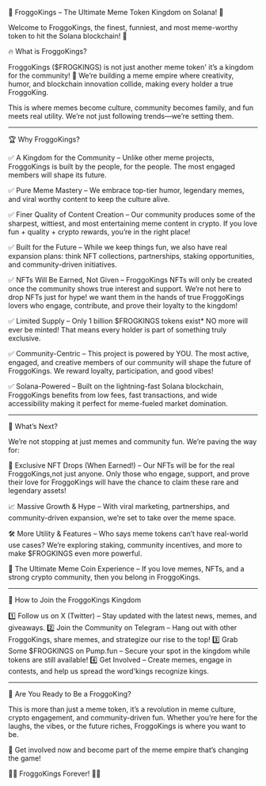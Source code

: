 🐸 FroggoKings – The Ultimate Meme Token Kingdom on Solana! 👑

Welcome to FroggoKings, the finest, funniest, and most meme-worthy token to hit the Solana blockchain! 🚀

🔥 What is FroggoKings?

FroggoKings ($FROGKINGS) is not just another meme token' it’s a kingdom for the community! 👑 We’re building a meme empire where creativity, humor, and blockchain innovation collide, making every holder a true FroggoKing.

This is where memes become culture, community becomes family, and fun meets real utility. We’re not just following trends—we’re setting them.


---

🏆 Why FroggoKings?

✅ A Kingdom for the Community – Unlike other meme projects, FroggoKings is built by the people, for the people. The most engaged members will shape its future.

✅ Pure Meme Mastery – We embrace top-tier humor, legendary memes, and viral worthy content to keep the culture alive.

✅ Finer Quality of Content Creation – Our community produces some of the sharpest, wittiest, and most entertaining meme content in crypto. If you love fun + quality + crypto rewards, you’re in the right place!

✅ Built for the Future – While we keep things fun, we also have real expansion plans: think NFT collections, partnerships, staking opportunities, and community-driven initiatives.

✅ NFTs Will Be Earned, Not Given – FroggoKings NFTs will only be created once the community shows true interest and support. We’re not here to drop NFTs just for hype! we want them in the hands of true FroggoKings lovers who engage, contribute, and prove their loyalty to the kingdom!

✅ Limited Supply – Only 1 billion $FROGKINGS tokens exist* NO more will ever be minted! That means every holder is part of something truly exclusive.

✅ Community-Centric – This project is powered by YOU. The most active, engaged, and creative members of our community will shape the future of FroggoKings. We reward loyalty, participation, and good vibes!

✅ Solana-Powered – Built on the lightning-fast Solana blockchain, FroggoKings benefits from low fees, fast transactions, and wide accessibility making it perfect for meme-fueled market domination.


---

👑 What’s Next?

We’re not stopping at just memes and community fun. We’re paving the way for:

🎨 Exclusive NFT Drops (When Earned!) – Our NFTs will be for the real FroggoKings,not just anyone. Only those who engage, support, and prove their love for FroggoKings will have the chance to claim these rare and legendary assets!

📈 Massive Growth & Hype – With viral marketing, partnerships, and community-driven expansion, we’re set to take over the meme space.

🛠 More Utility & Features – Who says meme tokens can’t have real-world use cases? We’re exploring staking, community incentives, and more to make $FROGKINGS even more powerful.

💎 The Ultimate Meme Coin Experience – If you love memes, NFTs, and a strong crypto community, then you belong in FroggoKings.


---

🚀 How to Join the FroggoKings Kingdom

1️⃣ Follow us on X (Twitter) – Stay updated with the latest news, memes, and giveaways.
2️⃣ Join the Community on Telegram – Hang out with other FroggoKings, share memes, and strategize our rise to the top!
3️⃣ Grab Some $FROGKINGS on Pump.fun – Secure your spot in the kingdom while tokens are still available!
4️⃣ Get Involved – Create memes, engage in contests, and help us spread the word'kings recognize kings.


---

🐸 Are You Ready to Be a FroggoKing?

This is more than just a meme token, it’s a revolution in meme culture, crypto engagement, and community-driven fun. Whether you’re here for the laughs, the vibes, or the future riches, FroggoKings is where you want to be.

🔗 Get involved now and become part of the meme empire that’s changing the game!

🐸👑 FroggoKings Forever! 👑🐸

